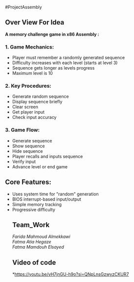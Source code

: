 
#ProjectAssembly 
## Over View For Idea

**A memory challenge game in x86 Assembly :**

### 1. Game Mechanics:
- Player must remember a randomly generated sequence
- Difficulty increases with each level (starts at level 3)
- Sequence gets longer as levels progress
- Maximum level is 10

### 2. Key Procedures:
- Generate random sequence
- Display sequence briefly
- Clear screen
- Get player input
- Check input accuracy

### 3. Game Flow:
- Generate sequence
- Show sequence
- Hide sequence
- Player recalls and inputs sequence
- Verify input
- Advance level or end game

## Core Features:
- Uses system time for "random" generation
- BIOS interrupt-based input/output
- Simple memory tracking
- Progressive difficulty
  ## Team_Work
  *Farida Mahmoud Almekkawi* <br>
  *Fatma Atia Hegaze* <br>
  *Fatma Mamdouh Elsayed* <br>
  ## Video of code
  *https://youtu.be/vH7jnGU-h9o?si=QNpLnsGzwyzCKUR7
